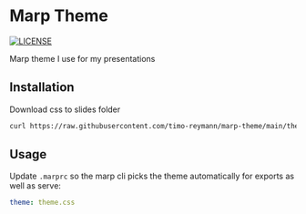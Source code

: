 Marp Theme
===
[![LICENSE](https://img.shields.io/github/license/timo-reymann/marp-theme)](https://github.com/timo-reymann/marp-theme/blob/main/LICENSE)

Marp theme I use for my presentations

## Installation
Download css to slides folder

```sh
curl https://raw.githubusercontent.com/timo-reymann/marp-theme/main/theme.css > theme.css
```
    
## Usage
Update `.marprc` so the marp cli picks the theme automatically for exports as well as serve:

```yaml
theme: theme.css
```
